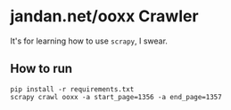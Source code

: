 jandan.net/ooxx Crawler
=======

It's for learning how to use `scrapy`, I swear.

How to run 
-------

```
pip install -r requirements.txt
scrapy crawl ooxx -a start_page=1356 -a end_page=1357
```

